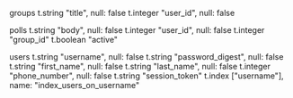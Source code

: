   groups
    t.string "title", null: false
    t.integer "user_id", null: false


  polls
    t.string "body", null: false
    t.integer "user_id", null: false
    t.integer "group_id"
    t.boolean "active"


  users
    t.string "username", null: false
    t.string "password_digest", null: false
    t.string "first_name", null: false
    t.string "last_name", null: false
    t.integer "phone_number", null: false
    t.string "session_token"
    t.index ["username"], name: "index_users_on_username"
